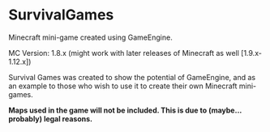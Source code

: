 # SurvivalGames
Minecraft mini-game created using GameEngine. 

MC Version: 1.8.x (might work with later releases of Minecraft as well [1.9.x-1.12.x])

Survival Games was created to show the potential of GameEngine, and as an example to those who wish to use it to create their 
own Minecraft mini-games.

**Maps used in the game will not be included. This is due to (maybe... probably) legal reasons.**
